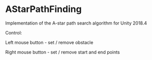 # AStarPathFinding
Implementation of the A-star path search algorithm for Unity 2018.4

Control: 

Left mouse button - set / remove obstacle 

Right mouse button - set / remove start and end points
